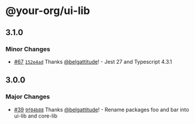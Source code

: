 # @your-org/ui-lib

## 3.1.0

### Minor Changes

- [#67](https://github.com/belgattitude/nextjs-monorepo-example/pull/67)
  [`152e4ad`](https://github.com/belgattitude/nextjs-monorepo-example/commit/152e4adc8be95f192b066f75ef4bb2dd42c46d12)
  Thanks [@belgattitude](https://github.com/belgattitude)! - Jest 27 and
  Typescript 4.3.1

## 3.0.0

### Major Changes

- [#39](https://github.com/belgattitude/nextjs-monorepo-example/pull/39)
  [`9f04b88`](https://github.com/belgattitude/nextjs-monorepo-example/commit/9f04b88d966e804ddc12e79372b3ac14f7330b86)
  Thanks [@belgattitude](https://github.com/belgattitude)! - Rename packages foo
  and bar into ui-lib and core-lib
